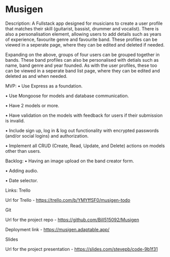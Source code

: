 # Musigen

Description: A Fullstack app designed for musicians to create a user profile that matches their skill (guitarist, bassist, drummer and vocalist). There is also a personalisation element, allowing users to add details such as years of experience, favourite genre and favourite band. These profiles can be viewed in a seperate page, where they can be edited and deleted if needed.

Expanding on the above, groups of four users can be grouped together in bands. These band profiles can also be personalised with detials such as name, band genre and year founded. As with the user profiles, these too can be viewed in a seperate band list page, where they can be edited and deleted as and when needed.

MVP:
• Use Express as a foundation.

• Use Mongoose for models and database communication.

• Have 2 models or more.

• Have validation on the models with feedback for users if their submission is invalid.

• Include sign up, log in & log out functionality with encrypted passwords (and/or social logins) and authorization.

• Implement all CRUD (Create, Read, Update, and Delete) actions on models other than users.

Backlog:
• Having an image upload on the band creator form.

• Adding audio.

• Date selector.

Links:
Trello

Url for Trello - https://trello.com/b/YMYffSF0/musigen-todo

Git

Url for the project repo - https://github.com/Bill515092/Musigen

Deployment link - https://musigen.adaptable.app/

Slides

Url for the project presentation - https://slides.com/stevepb/code-9b1f31
